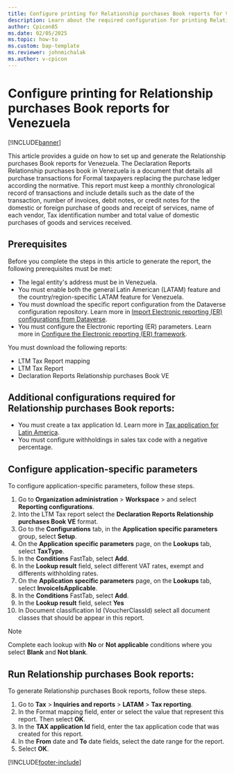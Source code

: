 ```yaml
---
title: Configure printing for Relationship purchases Book reports for Venezuela
description: Learn about the required configuration for printing Relationship purchases Book reports for Venezuela. 
author: Cpicon85
ms.date: 02/05/2025
ms.topic: how-to
ms.custom: bap-template
ms.reviewer: johnmichalak
ms.author: v-cpicon
---
```


# Configure printing for Relationship purchases Book reports for Venezuela

[!INCLUDE[banner](../../includes/banner.md)]

This article provides a guide on how to set up and generate the Relationship purchases Book reports for Venezuela.
The Declaration Reports Relationship purchases book in Venezuela is a document that details all purchase transactions for Formal taxpayers replacing the purchase ledger according the normative. This report must keep a monthly chronological record of transactions and include details such as the date of the transaction, number of invoices, debit notes, or credit notes for the domestic or foreign purchase of goods and receipt of services, name of each vendor, Tax identification number and total value of domestic purchases of goods and services received.

## Prerequisites
Before you complete the steps in this article to generate the report, the following prerequisites must be met:
- The legal entity's address must be in Venezuela.
- You must enable both the general Latin American (LATAM) feature and the country/region-specific LATAM feature for Venezuela.
- You must download the specific report configuration from the Dataverse configuration repository. Learn more in [Import Electronic reporting (ER) configurations from Dataverse](../global/workspace/gsw-import-er-config-dataverse.md). 
- You must configure the Electronic reporting (ER) parameters. Learn more in [Configure the Electronic reporting (ER) framework](electronic-reporting-er-configure-parameters.md).

You must download the following reports:
* LTM Tax Report mapping
* LTM Tax Report
* Declaration Reports Relationship purchases Book VE 

## Additional configurations required for Relationship purchases Book reports:
- You must create a tax application Id. Learn more in [Tax application for Latin America](ltm-core-tax-application.md).
- You must configure withholdings in sales tax code with a negative percentage.

## Configure application-specific parameters 
To configure application-specific parameters, follow these steps.
1. Go to **Organization administration** > **Workspace** > and select **Reporting configurations**.
1. Into the LTM Tax report select the **Declaration Reports Relationship purchases Book VE** format. 
1. Go to the **Configurations** tab, in the **Application specific parameters** group, select **Setup**.
1. On the **Application specific parameters** page, on the **Lookups** tab, select **TaxType**.
1. In the **Conditions** FastTab, select **Add**.
1. In the **Lookup result** field, select different VAT rates, exempt and differents withholding rates.
1. On the **Application specific parameters** page, on the **Lookups** tab, select **InvoiceIsApplicable**.
1. In the **Conditions** FastTab, select **Add**.
1. In the **Lookup result** field, select **Yes** 
1. In Document classification Id (VoucherClassId) select all document classes that should be appear in this report.  

> [!NOTE]
> Complete each lookup with **No** or **Not applicable** conditions where you select **Blank** and **Not blank**.

## Run Relationship purchases Book reports:
To generate Relationship purchases Book reports, follow these steps.
1. Go to **Tax** \> **Inquiries and reports** \> **LATAM** \> **Tax reporting**.
1. In the Format mapping field, enter or select the value that represent this report. Then select **OK**.
1. In the **TAX application Id** field, enter the tax application code that was created for this report.
1. In the **From** date and **To** date fields, select the date range for the report.
1. Select **OK**.

[!INCLUDE[footer-include](../../../includes/footer-banner.md)]
